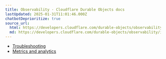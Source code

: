 ```yaml
---
title: Observability · Cloudflare Durable Objects docs
lastUpdated: 2025-01-31T11:01:46.000Z
chatbotDeprioritize: true
source_url:
  html: https://developers.cloudflare.com/durable-objects/observability/
  md: https://developers.cloudflare.com/durable-objects/observability/index.md
---
```


* [Troubleshooting](https://developers.cloudflare.com/durable-objects/observability/troubleshooting/)
* [Metrics and analytics](https://developers.cloudflare.com/durable-objects/observability/metrics-and-analytics/)
